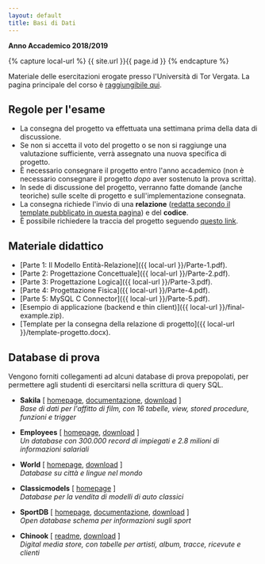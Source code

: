 ```yaml
---
layout: default
title: Basi di Dati
---
```

**Anno Accademico 2018/2019**    

{% capture local-url %}
{{ site.url }}{{ page.id }}
{% endcapture %}

Materiale delle esercitazioni erogate presso l'Università di Tor Vergata. La pagina principale del corso è [raggiungibile qui](http://didatticaweb.uniroma2.it/informazioni/index/insegnamento/185441-Basi-Di-Dati).


Regole per l'esame
------------------

* La consegna del progetto va effettuata una settimana prima della data di discussione.
* Se non si accetta il voto del progetto o se non si raggiunge una valutazione sufficiente, verrà assegnato una nuova specifica di progetto.
* È necessario consegnare il progetto entro l'anno accademico (non è necessario consegnare il progetto _dopo_ aver sostenuto la prova scritta).
* In sede di discussione del progetto, verranno fatte domande (anche teoriche) sulle scelte di progetto e sull'implementazione consegnata.
* La consegna richiede l'invio di una **relazione** (<u>redatta secondo il template pubblicato in questa pagina</u>) e del **codice**.
* È possibile richiedere la traccia del progetto seguendo [questo link](https://www.pellegrini.tk/progetti/).


Materiale didattico
--------------------

* [Parte 1: Il Modello Entità-Relazione]({{ local-url }}/Parte-1.pdf).
* [Parte 2: Progettazione Concettuale]({{ local-url }}/Parte-2.pdf).
* [Parte 3: Progettazione Logica]({{ local-url }}/Parte-3.pdf).
* [Parte 4: Progettazione Fisica]({{ local-url }}/Parte-4.pdf).
* [Parte 5: MySQL C Connector]({{ local-url }}/Parte-5.pdf).
* [Esempio di applicazione (backend e thin client)]({{ local-url }}/final-example.zip).
* [Template per la consegna della relazione di progetto]({{ local-url }}/template-progetto.docx).

## Database di prova

Vengono forniti collegamenti ad alcuni database di prova prepopolati, per permettere agli studenti di esercitarsi nella scrittura di query SQL.

* **Sakila** [ [homepage](http://dev.mysql.com/doc/sakila/en/index.html), [documentazione](https://dev.mysql.com/doc/sakila/en/sakila-structure.html), [download](https://dev.mysql.com/doc/index-other.html) ]    
  *Base di dati per l'affitto di film, con 16 tabelle, view, stored procedure, funzioni e trigger*

* **Employees** [ [homepage](https://dev.mysql.com/doc/employee/en/), [download](https://dev.mysql.com/doc/index-other.html) ]    
*Un database con 300.000 record di impiegati e 2.8 milioni di informazioni salariali*
  
* **World** [ [homepage](https://dev.mysql.com/doc/world-setup/en/), [download](https://dev.mysql.com/doc/index-other.html) ]   
  *Database su città e lingue nel mondo*

* **Classicmodels** [ [homepage](http://www.mysqltutorial.org/mysql-sample-database.aspx) ]   
  *Database per la vendita di modelli di auto classici*

* **SportDB**  [ [homepage](http://www.sportsdb.org/sd), [documentazione](http://www.sportsdb.org/sd/documentation), [download](http://www.sportsdb.org/sd/samples) ]   
  *Open database schema per informazioni sugli sport*

* **Chinook** [ [readme](https://github.com/lerocha/chinook-database), [download](https://github.com/lerocha/chinook-database/tree/master/ChinookDatabase/DataSources) ]   
  *Digital media store, con tabelle per artisti, album, tracce, ricevute e clienti*